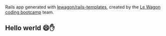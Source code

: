 Rails app generated with [lewagon/rails-templates](https://github.com/lewagon/rails-templates), created by the [Le Wagon coding bootcamp](https://www.lewagon.com) team.

## Hello werld 😄✋
